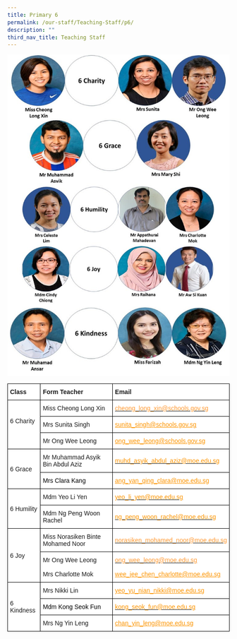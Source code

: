 ```yaml
---
title: Primary 6
permalink: /our-staff/Teaching-Staff/p6/
description: ""
third_nav_title: Teaching Staff
---
```

![](/images/2023%20P6.jpg)
<style type="text/css">
.tg  {border-collapse:collapse;border-spacing:0;margin:0px auto;}
.tg td{border-color:black;border-style:solid;border-width:1px;font-family:Arial, sans-serif;font-size:14px;
  overflow:hidden;padding:10px 5px;word-break:normal;}
.tg th{border-color:black;border-style:solid;border-width:1px;font-family:Arial, sans-serif;font-size:14px;
  font-weight:normal;overflow:hidden;padding:10px 5px;word-break:normal;}
.tg .tg-sce8{background-color:#FFF;color:#FC9400;text-align:left;text-decoration:underline;vertical-align:middle}
.tg .tg-8rcp{background-color:#FFF;font-weight:bold;text-align:left;vertical-align:middle}
.tg .tg-zr06{background-color:#FFF;text-align:left;vertical-align:middle}
.tg .tg-794o{background-color:#FFF;color:#F93;text-align:left;text-decoration:underline;vertical-align:middle}
</style>
<table class="tg">
<tbody>
  <tr>
    <td class="tg-8rcp">Class</td>
    <td class="tg-8rcp">Form Teacher</td>
    <td class="tg-8rcp">Email</td>
  </tr>
  <tr>
    <td class="tg-zr06" rowspan="3">6 Charity <br> <br></td>
    <td class="tg-zr06">Miss Cheong Long Xin</td>
    <td class="tg-794o"><a href="mailto:cheong_long_xin@schools.gov.sg"><span style="color:#F93">cheong_long_xin@schools.gov.sg</span></a></td>
  </tr>
  <tr>
    <td class="tg-zr06">Mrs Sunita Singh</td>
    <td class="tg-sce8"><a href="mailto:sunita_singh@schools.gov.sg"><span style="text-decoration:underline;color:#FC9400">sunita_singh@schools.gov.sg</span></a></td>
  </tr>
  <tr>
    <td class="tg-zr06">Mr Ong Wee Leong</td>
    <td class="tg-sce8"><a href="mailto:ong_wee_leong@schools.gov.sg" target="_blank" rel="noopener noreferrer"><span style="text-decoration:underline;color:#FC9400">ong_wee_leong@schools.gov.sg</span></a></td>
  </tr>
  <tr>
    <td class="tg-zr06" rowspan="2">6 Grace</td>
    <td class="tg-zr06">Mr Muhammad Asyik Bin Abdul Aziz</td>
    <td class="tg-zr06"><a href="mailto:muhd_asyik_abdul_aziz@moe.edu.sg" target="_blank" rel="noopener noreferrer"><span style="color:#FC9400">muhd_asyik_abdul_aziz@moe.edu.sg</span></a></td>
  </tr>
  <tr>
    <td class="tg-zr06"><span style="color:#000">Mrs Clara Kang</span></td>
    <td class="tg-sce8"><a href="mailto:ang_yan_qing_clara@moe.edu.sg" target="_blank" rel="noopener noreferrer"><span style="text-decoration:underline;color:#FC9400">ang_yan_qing_clara@moe.edu.sg</span></a></td>
  </tr>
  <tr>
    <td class="tg-zr06" rowspan="2">6 Humility</td>
    <td class="tg-zr06">Mdm Yeo Li Yen</td>
    <td class="tg-zr06"><a href="mailto:yeo_li_yen@moe.edu.sg" target="_blank" rel="noopener noreferrer"><span style="color:#FC9400">yeo_li_yen@moe.edu.sg</span></a></td>
  </tr>
  <tr>
    <td class="tg-zr06">Mdm Ng Peng Woon Rachel</td>
    <td class="tg-zr06"><a href="mailto:ng_peng_woon_rachel@moe.edu.sg" target="_blank" rel="noopener noreferrer"><span style="color:#FC9400">ng_peng_woon_rachel@moe.edu.sg</span></a></td>
  </tr>
  <tr>
    <td class="tg-zr06" rowspan="2">6 Joy</td>
    <td class="tg-zr06">Miss Norasiken Binte Mohamed Noor</td>
    <td class="tg-794o"><a href="mailto:norasiken_mohamed_noor@moe.edu.sg" target="_blank" rel="noopener noreferrer"><span style="color:#F93">norasiken_mohamed_noor@moe.edu.sg</span></a></td>
  </tr>
  <tr>
    <td class="tg-zr06">Mr Ong Wee Leong<br><br>Mrs Charlotte Mok</td>
    <td class="tg-794o"><a href="mailto:ong_wee_leong@moe.edu.sg" target="_blank" rel="noopener noreferrer"><span style="color:#F93">ong_wee_leong@moe.edu.sg</span></a><br><br><a href="mailto:wee_jee_chen_charlotte@moe.edu.sg" target="_blank" rel="noopener noreferrer"><span style="text-decoration:underline;color:#FC9400">wee_jee_chen_charlotte@moe.edu.sg</span></a></td>
  </tr>
  <tr>
    <td class="tg-zr06" rowspan="3"> 6 Kindness </td>
    <td class="tg-zr06"> Mrs Nikki Lin</td>
    <td class="tg-sce8"><a href="mailto:yeo_yu_nian_nikki@moe.edu.sg" target="_blank" rel="noopener noreferrer"><span style="text-decoration:underline;color:#FC9400"> yeo_yu_nian_nikki@moe.edu.sg</span></a></td>
  </tr>
  <tr>
    <td class="tg-zr06"><span style="color:#000">Mdm Kong Seok Fun</span></td>
    <td class="tg-zr06"><a href="mailto:kong_seok_fun@moe.edu.sg" target="_blank" rel="noopener noreferrer"><span style="color:#FC9400">kong_seok_fun@moe.edu.sg</span></a></td>
  </tr>
  <tr>
    <td class="tg-zr06">Mrs Ng Yin Leng</td>
    <td class="tg-sce8"><a href="mailto:chan_yin_leng@moe.edu.sg"><span style="text-decoration:underline;color:#FC9400">chan_yin_leng@moe.edu.sg</span></a></td>
  </tr>
</tbody>
</table>